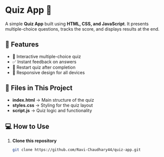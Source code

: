 # Quiz App 🎯

A simple **Quiz App** built using **HTML, CSS, and JavaScript**. It presents multiple-choice questions, tracks the score, and displays results at the end.

## 🚀 Features
- 🎯 Interactive multiple-choice quiz  
- ✅ Instant feedback on answers  
- 🔄 Restart quiz after completion  
- 📱 Responsive design for all devices  

## 📂 Files in This Project
- **index.html** → Main structure of the quiz  
- **styles.css** → Styling for the quiz layout  
- **script.js** → Quiz logic and functionality  

## 💻 How to Use
1. **Clone this repository**  
   ```sh
   git clone https://github.com/Ravi-Chaudhary44/quiz-app.git
